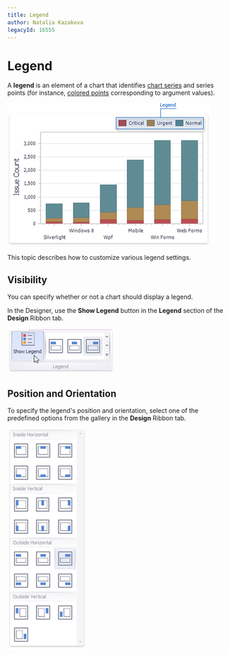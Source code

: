 ```yaml
---
title: Legend
author: Natalia Kazakova
legacyId: 16555
---
```

# Legend
A **legend** is an element of a chart that identifies [chart series](providing-data.md) and series points (for instance, [colored points](../../appearance-customization/coloring/coloring-concepts.md) corresponding to argument values).

![Charts_Legend](../../../../images/img18275.png)

This topic describes how to customize various legend settings.

## Visibility
You can specify whether or not a chart should display a legend.

In the Designer, use the **Show Legend** button in the **Legend** section of the **Design** Ribbon tab.

![Charts_Legend_ShowLegendButton](../../../../images/img18776.png)

## Position and Orientation
To specify the legend's position and orientation, select one of the predefined options from the gallery in the **Design** Ribbon tab.

![Charts_Legend_PositionAndOrientationGallery](../../../../images/img19468.png)